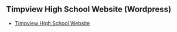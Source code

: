 ## Timpview High School Website (Wordpress)
- [Timpview High School Website](https://timpview.provo.edu/)
